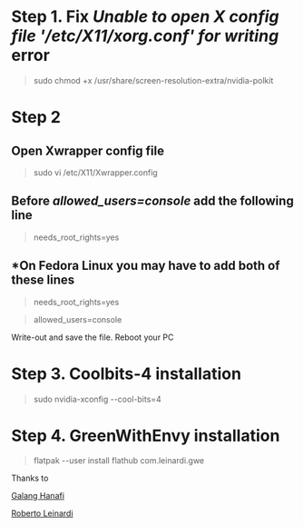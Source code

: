 # Step 1. Fix _Unable to open X config file '/etc/X11/xorg.conf' for writing_ error 
> sudo chmod +x /usr/share/screen-resolution-extra/nvidia-polkit
# Step 2
## Open Xwrapper config file
 > sudo vi /etc/X11/Xwrapper.config
## Before _allowed_users=console_ add the following line 
 > needs_root_rights=yes
## *On Fedora Linux you may have to add both of these lines
 > needs_root_rights=yes

 > allowed_users=console

Write-out and save the file. Reboot your PC


# Step 3. Coolbits-4 installation
 > sudo nvidia-xconfig --cool-bits=4
# Step 4. GreenWithEnvy installation
 > flatpak --user install flathub com.leinardi.gwe





Thanks to

[Galang Hanafi](https://github.com/galanghanaf/fix-manual-fan-control-nvidia-linux) 

[Roberto Leinardi ](https://gitlab.com/leinardi/gwe)
